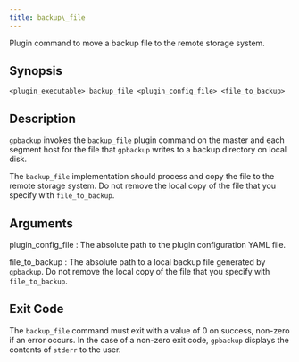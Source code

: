 ```yaml
---
title: backup\_file 
---
```


Plugin command to move a backup file to the remote storage system.

## <a id="section2"></a>Synopsis 

```
<plugin_executable> backup_file <plugin_config_file> <file_to_backup>
```

## <a id="section3"></a>Description 

`gpbackup` invokes the `backup_file` plugin command on the master and each segment host for the file that `gpbackup` writes to a backup directory on local disk.

The `backup_file` implementation should process and copy the file to the remote storage system. Do not remove the local copy of the file that you specify with `file_to_backup`.

## <a id="section4"></a>Arguments 

plugin\_config\_file
:   The absolute path to the plugin configuration YAML file.

file\_to\_backup
:   The absolute path to a local backup file generated by `gpbackup`. Do not remove the local copy of the file that you specify with `file_to_backup`.

## <a id="section5"></a>Exit Code 

The `backup_file` command must exit with a value of 0 on success, non-zero if an error occurs. In the case of a non-zero exit code, `gpbackup` displays the contents of `stderr` to the user.

